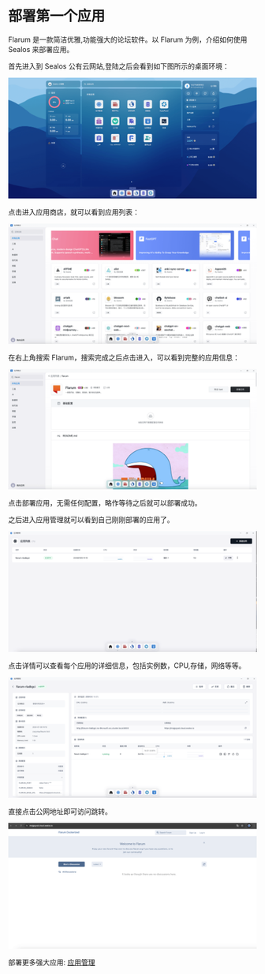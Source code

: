 # 部署第一个应用

Flarum 是一款简洁优雅,功能强大的论坛软件。以 Flarum 为例，介绍如何使用 Sealos 来部署应用。

首先进入到 Sealos 公有云网站,登陆之后会看到如下图所示的桌面环境：

![](./images/quick-start-1.png)

点击进入应用商店，就可以看到应用列表：

![](./images/quick-start-2.png)

在右上角搜索 Flarum，搜索完成之后点击进入，可以看到完整的应用信息：

![](./images/quick-start-3.png)

点击部署应用，无需任何配置，略作等待之后就可以部署成功。

之后进入应用管理就可以看到自己刚刚部署的应用了。

![](./images/quick-start-4.png)

点击详情可以查看每个应用的详细信息，包括实例数，CPU,存储，网络等等。

![](./images/quick-start-5.png)

直接点击公网地址即可访问跳转。

![](./images/quick-start-6.png)

部署更多强大应用: [应用管理](/user-doc/application/c-app-launchpad/)
